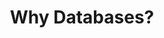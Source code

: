 ---
type: "module"
title: "Why Databases?"
description: "Learn the fundamentals of databases, their types, and their importance in cloud computing environments."
banner: "images/exoscale-icon.svg"
weight: 1
tags: [databases]
level: "beginner"
categories: "infrastructure"
---